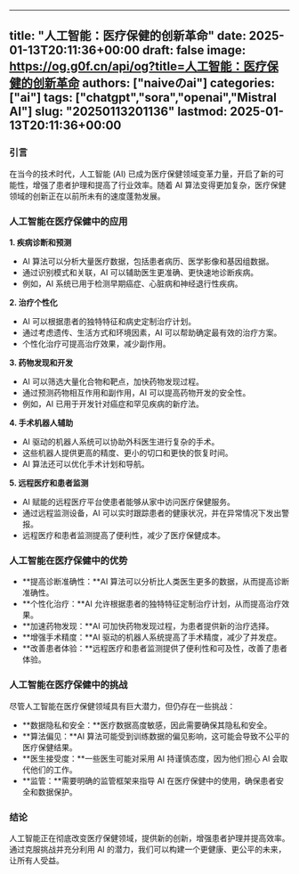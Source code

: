 
---
title: "人工智能：医疗保健的创新革命"
date: 2025-01-13T20:11:36+00:00
draft: false
image: https://og.g0f.cn/api/og?title=人工智能：医疗保健的创新革命
authors: ["naiveのai"]
categories: ["ai"]
tags: ["chatgpt","sora","openai","Mistral AI"]
slug: "20250113201136"
lastmod: 2025-01-13T20:11:36+00:00
---
### 引言

在当今的技术时代，人工智能 (AI) 已成为医疗保健领域变革力量，开启了新的可能性，增强了患者护理和提高了行业效率。随着 AI 算法变得更加复杂，医疗保健领域的创新正在以前所未有的速度蓬勃发展。

### 人工智能在医疗保健中的应用

**1. 疾病诊断和预测**

* AI 算法可以分析大量医疗数据，包括患者病历、医学影像和基因组数据。
* 通过识别模式和关联，AI 可以辅助医生更准确、更快速地诊断疾病。
* 例如，AI 系统已用于检测早期癌症、心脏病和神经退行性疾病。

**2. 治疗个性化**

* AI 可以根据患者的独特特征和病史定制治疗计划。
* 通过考虑遗传、生活方式和环境因素，AI 可以帮助确定最有效的治疗方案。
* 个性化治疗可提高治疗效果，减少副作用。

**3. 药物发现和开发**

* AI 可以筛选大量化合物和靶点，加快药物发现过程。
* 通过预测药物相互作用和副作用，AI 可以提高药物开发的安全性。
* 例如，AI 已用于开发针对癌症和罕见疾病的新疗法。

**4. 手术机器人辅助**

* AI 驱动的机器人系统可以协助外科医生进行复杂的手术。
* 这些机器人提供更高的精度、更小的切口和更快的恢复时间。
* AI 算法还可以优化手术计划和导航。

**5. 远程医疗和患者监测**

* AI 赋能的远程医疗平台使患者能够从家中访问医疗保健服务。
* 通过远程监测设备，AI 可以实时跟踪患者的健康状况，并在异常情况下发出警报。
* 远程医疗和患者监测提高了便利性，减少了医疗保健成本。

### 人工智能在医疗保健中的优势

* **提高诊断准确性：**AI 算法可以分析比人类医生更多的数据，从而提高诊断准确性。
* **个性化治疗：**AI 允许根据患者的独特特征定制治疗计划，从而提高治疗效果。
* **加速药物发现：**AI 可加快药物发现过程，为患者提供新的治疗选择。
* **增强手术精度：**AI 驱动的机器人系统提高了手术精度，减少了并发症。
* **改善患者体验：**远程医疗和患者监测提供了便利性和可及性，改善了患者体验。

### 人工智能在医疗保健中的挑战

尽管人工智能在医疗保健领域具有巨大潜力，但仍存在一些挑战：

* **数据隐私和安全：**医疗数据高度敏感，因此需要确保其隐私和安全。
* **算法偏见：**AI 算法可能受到训练数据的偏见影响，这可能会导致不公平的医疗保健结果。
* **医生接受度：**一些医生可能对采用 AI 持谨慎态度，因为他们担心 AI 会取代他们的工作。
* **监管：**需要明确的监管框架来指导 AI 在医疗保健中的使用，确保患者安全和数据保护。

### 结论

人工智能正在彻底改变医疗保健领域，提供新的创新，增强患者护理并提高效率。通过克服挑战并充分利用 AI 的潜力，我们可以构建一个更健康、更公平的未来，让所有人受益。
